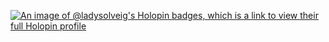 [![An image of @ladysolveig's Holopin badges, which is a link to view their full Holopin profile](https://holopin.me/ladysolveig)](https://holopin.io/@ladysolveig)

<!--
**LadySolveig/.github** is a ✨ _special_ ✨ repository because its `profile/README.md` (this file) appears on your GitHub profile.

Here are some ideas to get you started:

- 🔭 I’m currently working on ...
- 🌱 I’m currently learning ...
- 👯 I’m looking to collaborate on ...
- 🤔 I’m looking for help with ...
- 💬 Ask me about ...
- 📫 How to reach me: ...
- 😄 Pronouns: ...
- ⚡ Fun fact: ...
-->
